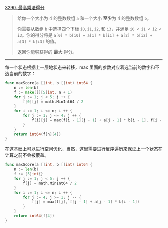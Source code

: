 [3290. 最高乘法得分](https://leetcode.cn/problems/maximum-multiplication-score/)

> 给你一个大小为 4 的整数数组 `a` 和一个大小 **至少**为 4 的整数数组 `b`。
>
> 你需要从数组 `b` 中选择四个下标 `i0`, `i1`, `i2`, 和 `i3`，并满足 `i0 < i1 < i2 < i3`。你的得分将是 `a[0] * b[i0] + a[1] * b[i1] + a[2] * b[i2] + a[3] * b[i3]` 的值。
>
> 返回你能够获得的 **最大** 得分。

---

每一个状态根据上一层地状态来转移，max 里面的参数对应着选当前的数字和不选当前的数字：

```go
func maxScore(a []int, b []int) int64 {
    n := len(b)
    f := make([][5]int, n + 1)
	for j := 1; j < 5; j ++ {
		f[0][j] = math.MinInt64 / 2
	}
    for i := 1; i <= n; i ++ {
        for j := 1; j <= 4; j ++ {
            f[i][j] = max(f[i - 1][j - 1] + a[j - 1] * b[i - 1], f[i - 1][j])
        }
    }
    return int64(f[n][4])
}
```

在这基础上可以进行空间优化，当然，这里需要进行反序遍历来保证上一个状态在计算之前不会被覆盖。

```go
func maxScore(a []int, b []int) int64 {
    n := len(b)
    f := [5]int{}
	for j := 1; j < 5; j ++ {
		f[j] = math.MinInt64 / 2
	}
    for i := 1; i <= n; i ++ {
        for j := 4; j >= 1; j -- {
            f[j] = max(f[j], f[j - 1] + a[j - 1] * b[i - 1])
        }
    }
    return int64(f[4])
}
```

